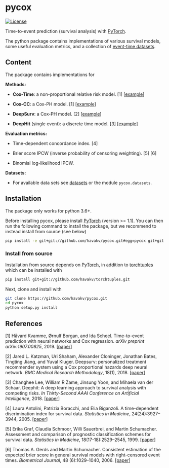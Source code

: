 # pycox

[![License](https://img.shields.io/badge/License-BSD%202--Clause-orange.svg)](https://github.com/havakv/pycox/blob/master/LICENSE)

Time-to-event prediction (survival analysis) with [PyTorch](https://pytorch.org).

The python package contains implementations of various survival models, some useful evaluation metrics, and a collection of [event-time datasets](https://github.com/havakv/pycox/tree/master/datasets).

## Content

The package contains implementations for 

**Methods:**
- **Cox-Time**:  a non-proportional relative risk model. \[1\] \[[example](https://github.com/havakv/pycox/blob/master/examples/cox_models_1_introduction.ipynb)\]

- **Cox-CC**: a Cox-PH model. \[1\] \[[example](https://github.com/havakv/pycox/blob/master/examples/cox_models_1_introduction.ipynb)\]

- **DeepSurv**: a Cox-PH model. \[2\] \[[example](https://github.com/havakv/pycox/blob/master/examples/cox_models_1_introduction.ipynb)\]

- **DeepHit** (single event): a discrete time model. \[3\] \[[example](https://github.com/havakv/pycox/blob/master/examples/deephit.ipynb)\]

**Evaluation metrics:**
- Time-dependent concordance index. \[4\]

- Brier score IPCW (inverse probability of censoring weighting). \[5\] \[6\]

- Binomial log-likelihood IPCW.

**Datasets:**
- For available data sets see [datasets](https://github.com/havakv/pycox/tree/master/datasets) or the module `pycox.datasets`.


## Installation

The package only works for python 3.6+.

Before installing pycox, please install [PyTorch](https://pytorch.org/get-started/locally/) (version >= 1.1).
You can then run the following command to install the package, but we recommend to instead install from source (see below)
```sh
pip install -e git+git://github.com/havakv/pycox.git#egg=pycox git+git://github.com/havakv/torchtuples.git
```

### Install from source

Installation from source depends on [PyTorch](https://pytorch.org/get-started/locally/), in addition to [torchtuples](https://github.com/havakv/torchtuples) which can be installed with
```sh
pip install git+git://github.com/havakv/torchtuples.git
```
Next, clone and install with
```sh
git clone https://github.com/havakv/pycox.git
cd pycox
python setup.py install
```

## References

  \[1\] Håvard Kvamme, Ørnulf Borgan, and Ida Scheel. Time-to-event prediction with neural networks and Cox regression. *arXiv preprint arXiv:1907.00825*, 2019. \[[paper](https://arxiv.org/abs/1907.00825)\]

  \[2\] Jared L. Katzman, Uri Shaham, Alexander Cloninger, Jonathan Bates, Tingting Jiang, and Yuval Kluger. Deepsurv: personalized treatment recommender system using a Cox proportional hazards deep neural network. *BMC Medical Research Methodology*, 18(1), 2018. \[[paper](https://doi.org/10.1186/s12874-018-0482-1)\]

  \[3\] Changhee Lee, William R Zame, Jinsung Yoon, and Mihaela van der Schaar. Deephit: A deep learning approach to survival analysis with competing risks. *In Thirty-Second AAAI Conference on Artificial Intelligence*, 2018. \[[paper](http://medianetlab.ee.ucla.edu/papers/AAAI_2018_DeepHit)\]
  
  \[4\] Laura Antolini, Patrizia Boracchi, and Elia Biganzoli. A time-dependent discrimination index for survival data. *Statistics in Medicine*, 24(24):3927–3944, 2005. \[[paper](https://doi.org/10.1002/sim.2427)\]

  \[5\] Erika Graf, Claudia Schmoor, Willi Sauerbrei, and Martin Schumacher. Assessment and comparison of prognostic classification schemes for survival data. *Statistics in Medicine*, 18(17-18):2529–2545, 1999. \[[paper](https://onlinelibrary.wiley.com/doi/abs/10.1002/%28SICI%291097-0258%2819990915/30%2918%3A17/18%3C2529%3A%3AAID-SIM274%3E3.0.CO%3B2-5)\]

  \[6\] Thomas A. Gerds and Martin Schumacher. Consistent estimation of the expected brier score in general survival models with right-censored event times. *Biometrical Journal*, 48 (6):1029–1040, 2006. \[[paper](https://onlinelibrary.wiley.com/doi/abs/10.1002/bimj.200610301?sid=nlm%3Apubmed)\]
